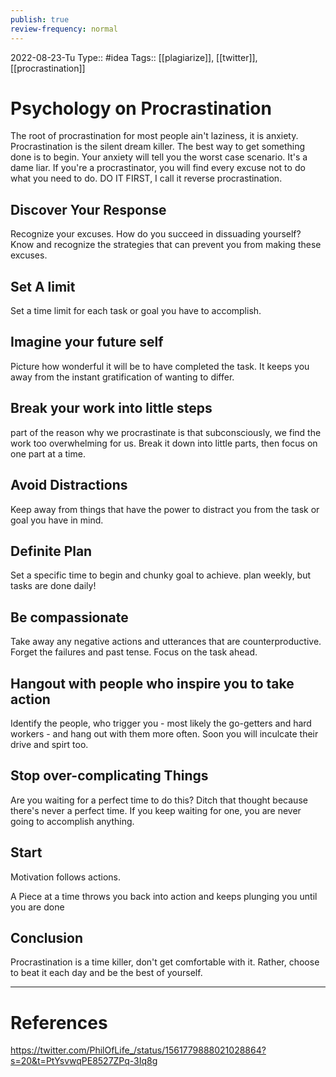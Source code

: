 ```yaml
---
publish: true
review-frequency: normal
---
```

2022-08-23-Tu
Type:: #idea
Tags:: [[plagiarize]], [[twitter]], [[procrastination]]

# Psychology on Procrastination
The root of procrastination for most people ain't laziness, it is anxiety.
Procrastination is the silent dream killer.
The best way to get something done is to begin.
Your anxiety will tell you the worst case scenario. It's a dame liar.
If you're a procrastinator, you will find every excuse not to do what you need to do.
DO IT FIRST, I call it reverse procrastination.

## Discover Your Response
Recognize your excuses. How do you succeed in dissuading yourself?
Know and recognize the strategies that can prevent you from making these excuses.

## Set A limit
Set a time limit for each task or goal you have to accomplish.

## Imagine your future self
Picture how wonderful it will be to have completed the task.
It keeps you away from the instant gratification of wanting to differ.

## Break your work into little steps
part of the reason why we procrastinate is that subconsciously, we find the work too overwhelming for us.
Break it down into little parts, then focus on one part at a time.

## Avoid Distractions
Keep away from things that have the power to distract you from the task or goal you have in mind.

## Definite Plan
Set a specific time to begin and chunky goal to achieve.
plan weekly, but tasks are done daily!

## Be compassionate
Take away any negative actions and utterances that are counterproductive.
Forget the failures and past tense. Focus on the task ahead.

## Hangout with people who inspire you to take action
Identify the people, who trigger you - most likely the go-getters and hard workers - and hang out with them more often.
Soon you will inculcate their drive and spirt too.

## Stop over-complicating Things
Are you waiting for a perfect time to do this?
Ditch that thought because there's never a perfect time.
If you keep waiting for one, you are never going to accomplish anything.

## Start
Motivation follows actions.

A Piece at a time throws you back into action and keeps plunging you until you are done

## Conclusion
Procrastination is a time killer, don't get comfortable with it.
Rather, choose to beat it each day and be the best of yourself.

---
# References
https://twitter.com/PhilOfLife_/status/1561779888021028864?s=20&t=PtYsvwqPE8527ZPq-3Iq8g